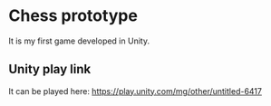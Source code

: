 # Chess prototype

It is my first game developed in Unity. 

## Unity play link
It can be played here: https://play.unity.com/mg/other/untitled-6417
